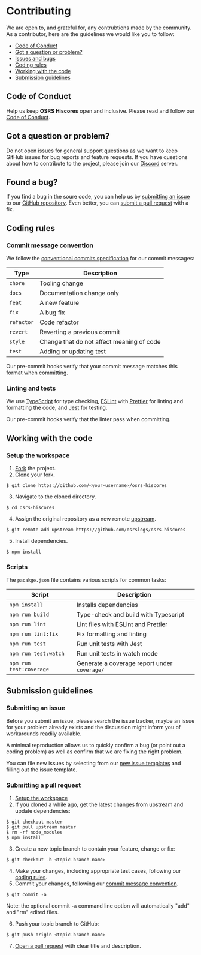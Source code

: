 # Contributing

We are open to, and grateful for, any contrubtions made by the community. As a contributor, here are the guidelines we
would like you to follow:

- [Code of Conduct](##code-of-conduct)
- [Got a question or problem?](##got-a-question-or-issue)
- [Issues and bugs](##found-a-bug)
- [Coding rules](##coding-rules)
- [Working with the code](##working-with-the-code)
- [Submission guidelines](##submission-guidelines)

## Code of Conduct

Help us keep **OSRS Hiscores** open and inclusive. Please read and follow our [Code of Conduct](CODE_OF_CONDUCT.md).

## Got a question or problem?

Do not open issues for general support questions as we want to keep GitHub issues for bug reports and feature requests.
If you have questions about how to contribute to the project, please join our [Discord]() server.

## Found a bug?

If you find a bug in the soure code, you can help us by [submitting an issue](###submitting-an-issue) to our
[GitHub repository](https://github.com/osrslogs/osrs-hiscores). Even better, you can [submit a pull request](###submitting-a-pull-request) with a fix.

## Coding rules

### Commit message convention

We follow the [conventional commits specification](https://www.conventionalcommits.org/en) for our commit messages:

| Type       | Description                               |
| ---------- | ----------------------------------------- |
| `chore`    | Tooling change                            |
| `docs`     | Documentation change only                 |
| `feat`     | A new feature                             |
| `fix`      | A bug fix                                 |
| `refactor` | Code refactor                             |
| `revert`   | Reverting a previous commit               |
| `style`    | Change that do not affect meaning of code |
| `test`     | Adding or updating test                   |

Our pre-commit hooks verify that your commit message matches this format when committing.

### Linting and tests

We use [TypeScript](https://www.typescriptlang.org) for type checking, [ESLint](https://eslint.org) with
[Prettier](https://prettier.io) for linting and formatting the code, and [Jest](https://jestjs.io) for testing.

Our pre-commit hooks verify that the linter pass when committing.

## Working with the code

### Setup the workspace

1. [Fork](https://help.github.com/en/github/getting-started-with-github/fork-a-repo) the project.
2. [Clone](https://help.github.com/en/github/creating-cloning-and-archiving-repositories/cloning-a-repository) your fork.

```
$ git clone https://github.com/<your-username>/osrs-hiscores
```

3. Navigate to the cloned directory.

```
$ cd osrs-hiscores
```

4. Assign the original repository as a new remote
   [upstream](https://help.github.com/en/github/collaborating-with-issues-and-pull-requests/configuring-a-remote-for-a-fork).

```
$ git remote add upstream https://github.com/osrslogs/osrs-hiscores
```

5. Install dependencies.

```
$ npm install
```

### Scripts

The `pacakge.json` file contains various scripts for common tasks:

| Script                  | Description                                  |
| ----------------------- | -------------------------------------------- |
| `npm install`           | Installs dependencies                        |
| `npm run build`         | Type-check and build with Typescript         |
| `npm run lint`          | Lint files with ESLint and Prettier          |
| `npm run lint:fix`      | Fix formatting and linting                   |
| `npm run test`          | Run unit tests with Jest                     |
| `npm run test:watch`    | Run unit tests in watch mode                 |
| `npm run test:coverage` | Generate a coverage report under `coverage/` |

## Submission guidelines

### Submitting an issue

Before you submit an issue, please search the issue tracker, maybe an issue for your problem already exists and the discussion might inform you of workarounds readily available.

A minimal reproduction allows us to quickly confirm a bug (or point out a coding problem) as well as confirm that we are fixing the right problem.

You can file new issues by selecting from our [new issue templates](https://github.com/osrslogs/osrs-hiscores/issues/new/choose) and filling out the issue template.

### Submitting a pull request

1. [Setup the workspace](###setup-the-workspace)
2. If you cloned a while ago, get the latest changes from upstream and update dependencies:

```
$ git checkout master
$ git pull upstream master
$ rm -rf node_modules
$ npm install
```

3. Create a new topic branch to contain your feature, change or fix:

```
$ git checkout -b <topic-branch-name>
```

4. Make your changes, including appropriate test cases, following our [coding rules](##coding-rules).
5. Commit your changes, following our [commit message convention](###commit-message-convention).

```
$ git commit -a
```

Note: the optional commit `-a` command line option will automatically "add" and "rm" edited files.

6. Push your topic branch to GitHub:

```
$ git push origin <topic-branch-name>
```

7. [Open a pull request](https://help.github.com/en/github/collaborating-with-issues-and-pull-requests/creating-a-pull-request#creating-the-pull-request) with clear title and description.
